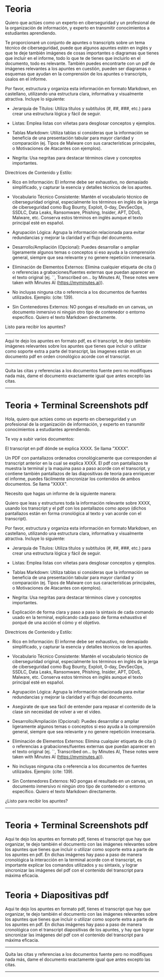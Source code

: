 # Teoria

Quiero que actúes como un experto en ciberseguridad y un profesional de la organización de información, y experto en transmitir conocimientos a estudiantes aprendiendo.

Te proporcionaré un conjunto de apuntes o transcripts sobre un tema técnico de ciberseguridad, puede que algunos apuntes estén en inglés y que te deje también imágenes de cosas importantes o diagramas que tienes que incluir en el informe, todo lo que te de tienes que incluirlo en el documento, todo es relevante. También puedes encontrarte con un pdf de imágenes relevantes a los apuntes en cuestión, pueden ser diagramas o esquemas que ayudan en la comprensión de los apuntes o transcripts, úsalos en el informe.

Por favor, estructura y organiza esta información en formato Markdown, en castellano, utilizando una estructura clara, informativa y visualmente atractiva. Incluye lo siguiente:

- Jerarquía de Títulos: Utiliza títulos y subtítulos (#, ##, ###, etc.) para crear una estructura lógica y fácil de seguir.

- Listas: Emplea listas con viñetas para desglosar conceptos y ejemplos.

- Tablas Markdown: Utiliza tablas si consideras que la información se beneficia de una presentación tabular para mayor claridad y comparación (ej. Tipos de Malware con sus características principales, o Motivaciones de Atacantes con ejemplos).

- Negrita: Usa negritas para destacar términos clave y conceptos importantes.

Directrices de Contenido y Estilo:

- Rico en Información: El informe debe ser exhaustivo, no demasiado simplificado, y capturar la esencia y detalles técnicos de los apuntes.

- Vocabulario Técnico Consistente: Mantén el vocabulario técnico de ciberseguridad original, especialmente los términos en inglés de la jerga de ciberseguridad como Bug Bounty, Exploit, 0-day, DevSecOps, SSDLC, Data Leaks, Ransomware, Phishing, Insider, APT, DDoS, Malware, etc. Conserva estos términos en inglés aunque el texto principal esté en español.

- Agrupación Lógica: Agrupa la información relacionada para evitar redundancias y mejorar la claridad y el flujo del documento.

- Desarrollo/Ampliación (Opcional): Puedes desarrollar o ampliar ligeramente algunos temas o conceptos si eso ayuda a la comprensión general, siempre que sea relevante y no genere repetición innecesaria.

- Eliminación de Elementos Externos: Elimina cualquier etiqueta de cita () o referencias a grabaciones/fuentes externas que puedan aparecer en el texto original (ej. ``, Transcribed on... by Minutes Al, These notes were taken with Minutes Al (https://myminutes.ai)). 

- No incluyas ninguna cita o referencia a los documentos de fuentes utilizados. Ejemplo: (cite: 139).

- Sin Contenedores Externos: NO pongas el resultado en un canvas, un documento inmersivo ni ningún otro tipo de contenedor o entorno específico. Quiero el texto Markdown directamente.

Listo para recibir los apuntes?

---------------------------------------------------------------

Aqui te dejo los apuntes en formato pdf, es el transcript, te dejo también imágenes relevantes sobre los apuntes que tienes que incluir o utilizar como soporte extra a parte del transcript, las imagenes están en un documento pdf en orden cronológico acorde con el transcript.

------

Quita las citas y referencias a los documentos fuente pero no modifiques nada más, dame el documento exactamente igual que antes excepto las citas.

---------------------------------------------------------------
# Teoria + Terminal Screenshots pdf

Hola, quiero que actúes como un experto en ciberseguridad y un profesional de la organización de información, y experto en transmitir conocimientos a estudiantes aprendiendo.

Te voy a subir varios documentos:

El transcript en pdf dónde se explica XXXX. Se llama "XXXX".

Un PDF con pantallazos ordenados cronológicamente que corresponden al transcript anterior en la cual se explica XXXX. El pdf con pantallazos te muestra la terminal y la maquina paso a paso acorde con el transcript, y contiene también pantallazos de las diapositivas de teoria para enriquecer el informe, puedes fácilmente sincronizar los contenidos de ambos documentos. Se llama "XXXX".

Necesito que hagas un informe de la siguiente manera:

Quiero que leas y estructures toda la información relevante sobre XXXX, usando los transcript y el pdf con los pantallazos como apoyo (dichos pantallazos están en forma cronológica al texto y van acorde con el transcript).

Por favor, estructura y organiza esta información en formato Markdown, en castellano, utilizando una estructura clara, informativa y visualmente atractiva. Incluye lo siguiente:

- Jerarquía de Títulos: Utiliza títulos y subtítulos (#, ##, ###, etc.) para crear una estructura lógica y fácil de seguir.

- Listas: Emplea listas con viñetas para desglosar conceptos y ejemplos.

- Tablas Markdown: Utiliza tablas si consideras que la información se beneficia de una presentación tabular para mayor claridad y comparación (ej. Tipos de Malware con sus características principales, o Motivaciones de Atacantes con ejemplos).

- Negrita: Usa negritas para destacar términos clave y conceptos importantes.

- Explicación de forma clara y paso a paso la sintaxis de cada comando usado en la terminal, explicando cada paso de forma exhaustiva el porqué de una acción el cómo y el objetivo.

Directrices de Contenido y Estilo:

- Rico en Información: El informe debe ser exhaustivo, no demasiado simplificado, y capturar la esencia y detalles técnicos de los apuntes.

- Vocabulario Técnico Consistente: Mantén el vocabulario técnico de ciberseguridad original, especialmente los términos en inglés de la jerga de ciberseguridad como Bug Bounty, Exploit, 0-day, DevSecOps, SSDLC, Data Leaks, Ransomware, Phishing, Insider, APT, DDoS, Malware, etc. Conserva estos términos en inglés aunque el texto principal esté en español.

- Agrupación Lógica: Agrupa la información relacionada para evitar redundancias y mejorar la claridad y el flujo del documento.

- Asegúrate de que sea fácil de entender para repasar el contenido de la clase sin necesidad de volver a ver el vídeo.

- Desarrollo/Ampliación (Opcional): Puedes desarrollar o ampliar ligeramente algunos temas o conceptos si eso ayuda a la comprensión general, siempre que sea relevante y no genere repetición innecesaria.

- Eliminación de Elementos Externos: Elimina cualquier etiqueta de cita () o referencias a grabaciones/fuentes externas que puedan aparecer en el texto original (ej. ``, Transcribed on... by Minutes Al, These notes were taken with Minutes Al (https://myminutes.ai)). 

- No incluyas ninguna cita o referencia a los documentos de fuentes utilizados. Ejemplo: (cite: 139).

- Sin Contenedores Externos: NO pongas el resultado en un canvas, un documento inmersivo ni ningún otro tipo de contenedor o entorno específico. Quiero el texto Markdown directamente.

¿Listo para recibir los apuntes?

---------------------------------------
# Teoria + Terminal Screenshots pdf

Aqui te dejo los apuntes en formato pdf, tienes el transcript que hay que organizar, te dejo también el documento con las imágenes relevantes sobre los apuntes que tienes que incluir o utilizar como soporte extra a parte de los apuntes en pdf. En dichas imágenes hay paso a paso de manera cronológica la interacción en la terminal acorde con el transcript, es importante explicar los comandos utilizados y su sintaxis, y lograr sincronizar las imágenes del pdf con el contenido del transcript para máxima eficacia.

# Teoria + Diapositivas pdf

Aqui te dejo los apuntes en formato pdf, tienes el transcript que hay que organizar, te dejo también el documento con las imágenes relevantes sobre los apuntes que tienes que incluir o utilizar como soporte extra a parte de los apuntes en pdf. En dichas imágenes hay paso a paso de manera cronológica con el transcript diapositivas de los apuntes, y hay que lograr sincronizar las imágenes del pdf con el contenido del transcript para máxima eficacia.

-------------------------------------------

Quita las citas y referencias a los documentos fuente pero no modifiques nada más, dame el documento exactamente igual que antes excepto las citas.

----------------------------------------